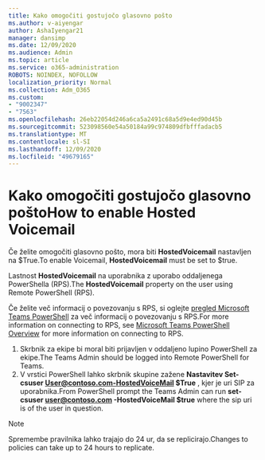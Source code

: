 ```yaml
---
title: Kako omogočiti gostujočo glasovno pošto
ms.author: v-aiyengar
author: AshaIyengar21
manager: dansimp
ms.date: 12/09/2020
ms.audience: Admin
ms.topic: article
ms.service: o365-administration
ROBOTS: NOINDEX, NOFOLLOW
localization_priority: Normal
ms.collection: Adm_O365
ms.custom:
- "9002347"
- "7563"
ms.openlocfilehash: 26eb22054d246a6ca5a2491c68a5d9e4ed90d45b
ms.sourcegitcommit: 523098560e54a50184a99c974809dfbfffadacb5
ms.translationtype: MT
ms.contentlocale: sl-SI
ms.lasthandoff: 12/09/2020
ms.locfileid: "49679165"
---
```

# <a name="how-to-enable-hosted-voicemail"></a><span data-ttu-id="d8311-102">Kako omogočiti gostujočo glasovno pošto</span><span class="sxs-lookup"><span data-stu-id="d8311-102">How to enable Hosted Voicemail</span></span>

<span data-ttu-id="d8311-103">Če želite omogočiti glasovno pošto, mora biti **HostedVoicemail** nastavljen na $True.</span><span class="sxs-lookup"><span data-stu-id="d8311-103">To enable Voicemail, **HostedVoicemail** must be set to $true.</span></span>

<span data-ttu-id="d8311-104">Lastnost **HostedVoicemail** na uporabnika z uporabo oddaljenega PowerShella (RPS).</span><span class="sxs-lookup"><span data-stu-id="d8311-104">The **HostedVoicemail** property on the user using Remote PowerShell (RPS).</span></span>

<span data-ttu-id="d8311-105">Če želite več informacij o povezovanju s RPS, si oglejte [pregled Microsoft Teams PowerShell](https://docs.microsoft.com/microsoftteams/teams-powershell-overview) za več informacij o povezovanju s RPS.</span><span class="sxs-lookup"><span data-stu-id="d8311-105">For more information on connecting to RPS, see [Microsoft Teams PowerShell Overview](https://docs.microsoft.com/microsoftteams/teams-powershell-overview) for more information on connecting to RPS.</span></span>

1. <span data-ttu-id="d8311-106">Skrbnik za ekipe bi moral biti prijavljen v oddaljeno lupino PowerShell za ekipe.</span><span class="sxs-lookup"><span data-stu-id="d8311-106">The Teams Admin should be logged into Remote PowerShell for Teams.</span></span>
1. <span data-ttu-id="d8311-107">V vrstici PowerShell lahko skrbnik skupine zažene **Nastavitev Set-csuser User@contoso.com-HostedVoiceMail $True** , kjer je uri SIP za uporabnika.</span><span class="sxs-lookup"><span data-stu-id="d8311-107">From PowerShell prompt the Teams Admin can run **set-csuser user@contoso.com -HostedVoiceMail $true** where the sip uri is of the user in question.</span></span>

> [!NOTE]
> <span data-ttu-id="d8311-108">Spremembe pravilnika lahko trajajo do 24 ur, da se replicirajo.</span><span class="sxs-lookup"><span data-stu-id="d8311-108">Changes to policies can take up to 24 hours to replicate.</span></span>